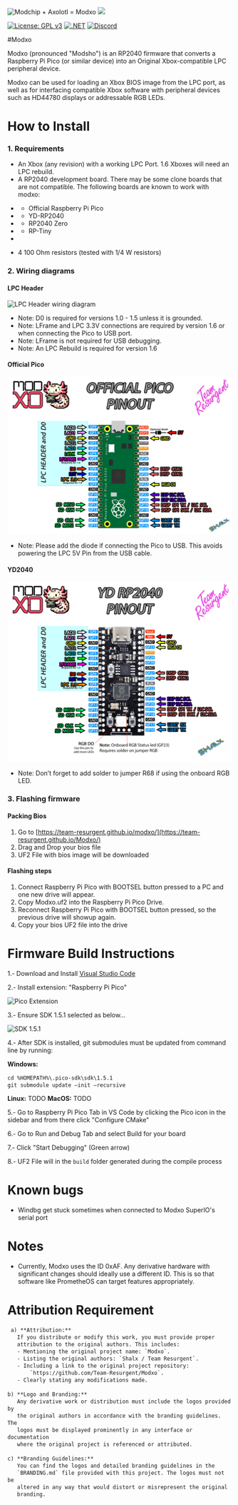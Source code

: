 ![Modchip + Axolotl = Modxo](images/logo.png) <img src="images/Shalx-TR.png" height="176">

[![License: GPL v3](https://img.shields.io/badge/License-GPLv3-blue.svg)](https://github.com/Team-Resurgent/Repackinator/blob/main/LICENSE.md)
[![.NET](https://github.com/Team-Resurgent/Modxo/actions/workflows/BundleModxo.yml/badge.svg)](https://github.com/Team-Resurgent/Modxo/actions/workflows/BundleModxo.yml)
[![Discord](https://img.shields.io/badge/chat-on%20discord-7289da.svg?logo=discord)](https://discord.gg/VcdSfajQGK)

#Modxo

Modxo (pronounced "Modsho") is an RP2040 firmware that converts a Raspberry Pi Pico (or similar device) into an Original Xbox-compatible LPC peripheral device. 

Modxo can be used for loading an Xbox BIOS image from the LPC port, as well as for interfacing compatible Xbox software with peripheral devices such as HD44780 displays or addressable RGB LEDs.

# How to Install

### 1. Requirements
* An Xbox (any revision) with a working LPC Port. 1.6 Xboxes will need an LPC rebuild.  
* A RP2040 development board. There may be some clone boards that are not compatible. The following boards are known to work with modxo:
- * Official Raspberry Pi Pico
- * YD-RP2040 
- * RP2040 Zero
- * RP-Tiny 
- 
* 4 100 Ohm resistors (tested with 1/4 W resistors) 
 
### 2. Wiring diagrams

#### LPC Header
![LPC Header wiring diagram](images/lpc_header_wiring.png)

* Note: D0 is required for versions 1.0 - 1.5 unless it is grounded.
* Note: LFrame and LPC 3.3V connections are required by version 1.6 or when connecting the Pico to USB port.
* Note: LFrame is not required for USB debugging.
* Note: An LPC Rebuild is required for version 1.6

#### Official Pico

![LPC Header wiring diagram](images/official_pinout.png)

* Note: Please add the diode if connecting the Pico to USB. This avoids powering the LPC 5V Pin from the USB cable.

#### YD2040

![LPC Header wiring diagram](images/YDRP2040_pinout.png)

* Note: Don’t forget to add solder to jumper R68 if using the onboard RGB LED.

### 3. Flashing firmware

#### Packing Bios
1. Go to [https://team-resurgent.github.io/modxo/](https://team-resurgent.github.io/Modxo/)
2. Drag and Drop your bios file
3. UF2 File with bios image will be downloaded

#### Flashing steps
1. Connect Raspberry Pi Pico with BOOTSEL button pressed to a PC and one new drive will appear.
2. Copy Modxo.uf2 into the Raspberry Pi Pico Drive.
3. Reconnect Raspberry Pi Pico with BOOTSEL button pressed, so the previous drive will showup again.
4. Copy your bios UF2 file into the drive

# Firmware Build Instructions

1.- Download and Install [Visual Studio Code](https://code.visualstudio.com/download)

2.- Install extension: "Raspberry Pi Pico"

![Pico Extension](images/extension.png)

3.- Ensure SDK 1.5.1 selected as below...

![SDK 1.5.1](images/sdk.png)

4.- After SDK is installed, git submodules must be updated from command line by running:


**Windows:**

```
cd %HOMEPATH%\.pico-sdk\sdk\1.5.1
git submodule update —init —recursive

```


**Linux:** 
TODO
**MacOS:** 
TODO

5.- Go to Raspberry Pi Pico Tab in VS Code by clicking the Pico icon in the sidebar and from there click "Configure CMake"

6.- Go to Run and Debug Tab and select Build for your board

7.- Click "Start Debugging" (Green arrow)

8.- UF2 File will in the `build` folder generated during the compile process

# Known bugs
 * Windbg get stuck sometimes when connected to Modxo SuperIO's serial port

# Notes
 * Currently, Modxo uses the ID 0xAF. Any derivative hardware with significant changes should ideally use a different ID. This is so that software like PrometheOS can target features appropriately.
 
 
# Attribution Requirement

     a) **Attribution:**  
       If you distribute or modify this work, you must provide proper 
       attribution to the original authors. This includes:
       - Mentioning the original project name: `Modxo`.
       - Listing the original authors: `Shalx / Team Resurgent`.
       - Including a link to the original project repository: 
           `https://github.com/Team-Resurgent/Modxo`.
       - Clearly stating any modifications made.

    b) **Logo and Branding:**  
       Any derivative work or distribution must include the logos provided by
       the original authors in accordance with the branding guidelines. The 
       logos must be displayed prominently in any interface or documentation 
       where the original project is referenced or attributed.

    c) **Branding Guidelines:**  
       You can find the logos and detailed branding guidelines in the 
       `BRANDING.md` file provided with this project. The logos must not be 
       altered in any way that would distort or misrepresent the original 
       branding.
